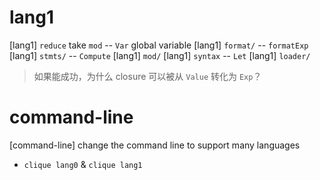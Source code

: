 # lang1

[lang1] `reduce` take `mod` -- `Var` global variable
[lang1] `format/` -- `formatExp`
[lang1] `stmts/` -- `Compute`
[lang1] `mod/`
[lang1] `syntax` -- `Let`
[lang1] `loader/`

> 如果能成功，为什么 closure 可以被从 `Value` 转化为 `Exp`？

# command-line

[command-line] change the command line to support many languages

- `clique lang0` & `clique lang1`

